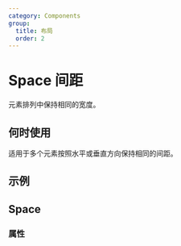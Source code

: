 ```yaml
---
category: Components
group:
  title: 布局
  order: 2
---
```

# Space 间距

元素排列中保持相同的宽度。

## 何时使用

适用于多个元素按照水平或垂直方向保持相同的间距。

## 示例

<code src="./demo/base.tsx"></code>

## Space

### 属性

<API id="Space"></API>
